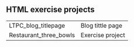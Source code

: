 ## HTML exercise projects

<table>
  <tr>
    <td>LTPC_blog_titlepage</td>
    <td>Blog tittle page</td>
  </tr>
  <tr>
    <td>Restaurant_three_bowls</td>
    <td>Exercise project</td>
  </tr>
</table>
